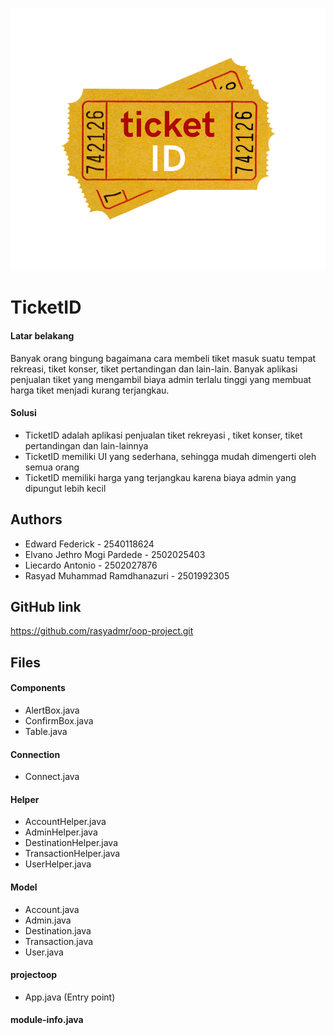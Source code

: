 ![Logo](./src/main/java/logo.png)


# TicketID

#### Latar belakang
Banyak orang bingung bagaimana cara membeli tiket masuk suatu tempat rekreasi, tiket konser, tiket pertandingan dan lain-lain. Banyak aplikasi penjualan tiket yang mengambil biaya admin terlalu tinggi yang membuat harga tiket menjadi kurang terjangkau.
#### Solusi
- TicketID adalah aplikasi  penjualan tiket rekreyasi , tiket konser, tiket pertandingan dan lain-lainnya
- TicketID memiliki UI yang sederhana, sehingga mudah dimengerti oleh semua orang
- TicketID memiliki harga yang terjangkau karena biaya admin yang dipungut lebih kecil 


## Authors

- Edward Federick - 2540118624
- Elvano Jethro Mogi Pardede - 2502025403
- Liecardo Antonio - 2502027876
- Rasyad Muhammad Ramdhanazuri - 2501992305


## GitHub link
https://github.com/rasyadmr/oop-project.git


## Files

#### Components
- AlertBox.java
- ConfirmBox.java
- Table.java
#### Connection
- Connect.java
#### Helper
- AccountHelper.java
- AdminHelper.java
- DestinationHelper.java
- TransactionHelper.java
- UserHelper.java
#### Model
- Account.java
- Admin.java
- Destination.java
- Transaction.java
- User.java
#### projectoop
- App.java (Entry point)

#### module-info.java

